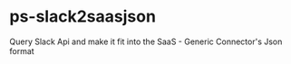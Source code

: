 # ps-slack2saasjson
Query Slack Api and make it fit into the SaaS - Generic Connector's Json format
